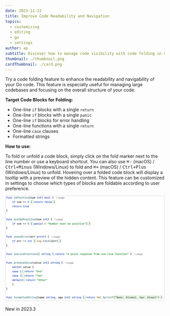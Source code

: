 ```yaml
---
date: 2023-11-22
title: Improve Code Readability and Navigation
topics:
  - customizing
  - editing
  - go
  - settings
author: ap
subtitle: Discover how to manage code visibility with code folding in Go
thumbnail: ./thumbnail.png
cardThumbnail: ./card.png
---
```


Try a code folding feature to enhance the readability and navigability of your Go code. This feature is especially useful for managing large codebases and focusing on the overall structure of your code.

**Target Code Blocks for Folding:**

- One-line `if` blocks with a single `return`
- One-line `if` blocks with a single `panic`
- One-line `if` blocks for error handling
- One-line functions with a single `return`
- One-line `case` clauses
- Formatted strings

**How to use:**

To fold or unfold a code block, simply click on the fold marker next to the line number or use a keyboard shortcut. You can also use <kbd>⌘-</kbd> (macOS) / <kbd>Ctrl+Minus</kbd> (Windows/Linux) to fold and <kbd>⌘+</kbd> (macOS) / <kbd>Ctrl+Plus</kbd> (Windows/Linux) to unfold. Hovering over a folded code block will display a tooltip with a preview of the hidden content. This feature can be customized in settings to choose which types of blocks are foldable according to user preference.

<img src="screenshot.png" alt="Alt text for screenshot" title="Title of the image" width="706"/>

<span class="tag is-rounded">New in 2023.3</span>
